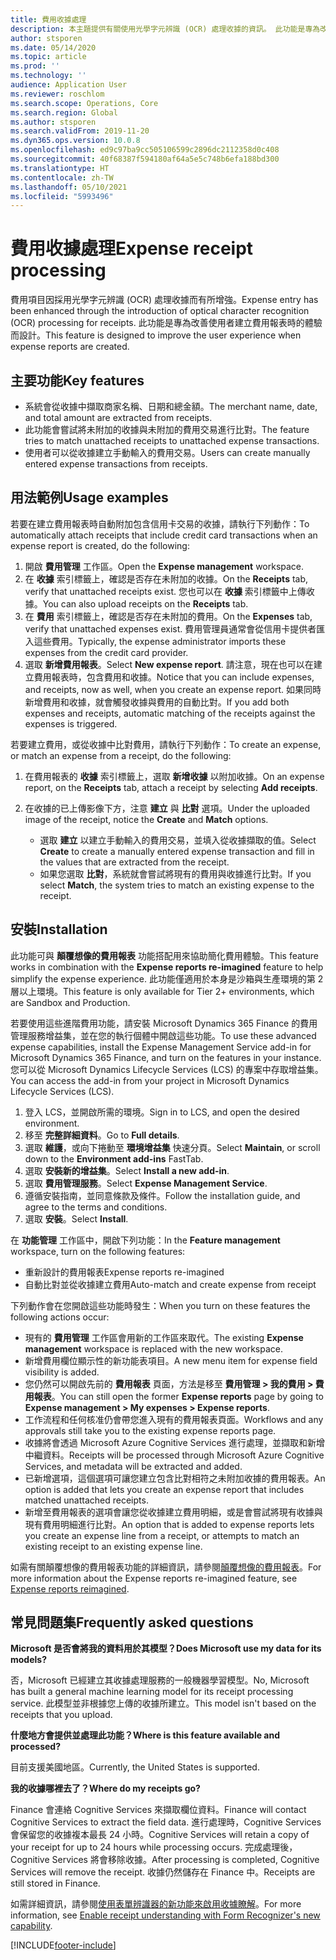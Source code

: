 ```yaml
---
title: 費用收據處理
description: 本主題提供有關使用光學字元辨識 (OCR) 處理收據的資訊。 此功能是專為改善使用者在 Microsoft Dynamics 365 Finance 中建立費用報表時的體驗而設計。
author: stsporen
ms.date: 05/14/2020
ms.topic: article
ms.prod: ''
ms.technology: ''
audience: Application User
ms.reviewer: roschlom
ms.search.scope: Operations, Core
ms.search.region: Global
ms.author: stsporen
ms.search.validFrom: 2019-11-20
ms.dyn365.ops.version: 10.0.8
ms.openlocfilehash: ed9c97ba9cc505106599c2896dc2112358d0c408
ms.sourcegitcommit: 40f68387f594180af64a5e5c748b6efa188bd300
ms.translationtype: HT
ms.contentlocale: zh-TW
ms.lasthandoff: 05/10/2021
ms.locfileid: "5993496"
---
```

# <a name="expense-receipt-processing"></a><span data-ttu-id="99fc7-104">費用收據處理</span><span class="sxs-lookup"><span data-stu-id="99fc7-104">Expense receipt processing</span></span>

<span data-ttu-id="99fc7-105">費用項目因採用光學字元辨識 (OCR) 處理收據而有所增強。</span><span class="sxs-lookup"><span data-stu-id="99fc7-105">Expense entry has been enhanced through the introduction of optical character recognition (OCR) processing for receipts.</span></span> <span data-ttu-id="99fc7-106">此功能是專為改善使用者建立費用報表時的體驗而設計。</span><span class="sxs-lookup"><span data-stu-id="99fc7-106">This feature is designed to improve the user experience when expense reports are created.</span></span>

## <a name="key-features"></a><span data-ttu-id="99fc7-107">主要功能</span><span class="sxs-lookup"><span data-stu-id="99fc7-107">Key features</span></span>

- <span data-ttu-id="99fc7-108">系統會從收據中擷取商家名稱、日期和總金額。</span><span class="sxs-lookup"><span data-stu-id="99fc7-108">The merchant name, date, and total amount are extracted from receipts.</span></span>
- <span data-ttu-id="99fc7-109">此功能會嘗試將未附加的收據與未附加的費用交易進行比對。</span><span class="sxs-lookup"><span data-stu-id="99fc7-109">The feature tries to match unattached receipts to unattached expense transactions.</span></span>
- <span data-ttu-id="99fc7-110">使用者可以從收據建立手動輸入的費用交易。</span><span class="sxs-lookup"><span data-stu-id="99fc7-110">Users can create manually entered expense transactions from receipts.</span></span>

## <a name="usage-examples"></a><span data-ttu-id="99fc7-111">用法範例</span><span class="sxs-lookup"><span data-stu-id="99fc7-111">Usage examples</span></span>

<span data-ttu-id="99fc7-112">若要在建立費用報表時自動附加包含信用卡交易的收據，請執行下列動作：</span><span class="sxs-lookup"><span data-stu-id="99fc7-112">To automatically attach receipts that include credit card transactions when an expense report is created, do the following:</span></span>

  1. <span data-ttu-id="99fc7-113">開啟 **費用管理** 工作區。</span><span class="sxs-lookup"><span data-stu-id="99fc7-113">Open the **Expense management** workspace.</span></span>
  2. <span data-ttu-id="99fc7-114">在 **收據** 索引標籤上，確認是否存在未附加的收據。</span><span class="sxs-lookup"><span data-stu-id="99fc7-114">On the **Receipts** tab, verify that unattached receipts exist.</span></span> <span data-ttu-id="99fc7-115">您也可以在 **收據** 索引標籤中上傳收據。</span><span class="sxs-lookup"><span data-stu-id="99fc7-115">You can also upload receipts on the **Receipts** tab.</span></span>
  3. <span data-ttu-id="99fc7-116">在 **費用** 索引標籤上，確認是否存在未附加的費用。</span><span class="sxs-lookup"><span data-stu-id="99fc7-116">On the **Expenses** tab, verify that unattached expenses exist.</span></span> <span data-ttu-id="99fc7-117">費用管理員通常會從信用卡提供者匯入這些費用。</span><span class="sxs-lookup"><span data-stu-id="99fc7-117">Typically, the expense administrator imports these expenses from the credit card provider.</span></span>
  4. <span data-ttu-id="99fc7-118">選取 **新增費用報表**。</span><span class="sxs-lookup"><span data-stu-id="99fc7-118">Select **New expense report**.</span></span> <span data-ttu-id="99fc7-119">請注意，現在也可以在建立費用報表時，包含費用和收據。</span><span class="sxs-lookup"><span data-stu-id="99fc7-119">Notice that you can include expenses, and receipts, now as well, when you create an expense report.</span></span> <span data-ttu-id="99fc7-120">如果同時新增費用和收據，就會觸發收據與費用的自動比對。</span><span class="sxs-lookup"><span data-stu-id="99fc7-120">If you add both expenses and receipts, automatic matching of the receipts against the expenses is triggered.</span></span>

<span data-ttu-id="99fc7-121">若要建立費用，或從收據中比對費用，請執行下列動作：</span><span class="sxs-lookup"><span data-stu-id="99fc7-121">To create an expense, or match an expense from a receipt, do the following:</span></span>

  1. <span data-ttu-id="99fc7-122">在費用報表的 **收據** 索引標籤上，選取 **新增收據** 以附加收據。</span><span class="sxs-lookup"><span data-stu-id="99fc7-122">On an expense report, on the **Receipts** tab, attach a receipt by selecting **Add receipts**.</span></span>
  2. <span data-ttu-id="99fc7-123">在收據的已上傳影像下方，注意 **建立** 與 **比對** 選項。</span><span class="sxs-lookup"><span data-stu-id="99fc7-123">Under the uploaded image of the receipt, notice the **Create** and **Match** options.</span></span>

      - <span data-ttu-id="99fc7-124">選取 **建立** 以建立手動輸入的費用交易，並填入從收據擷取的值。</span><span class="sxs-lookup"><span data-stu-id="99fc7-124">Select **Create** to create a manually entered expense transaction and fill in the values that are extracted from the receipt.</span></span>
      - <span data-ttu-id="99fc7-125">如果您選取 **比對**，系統就會嘗試將現有的費用與收據進行比對。</span><span class="sxs-lookup"><span data-stu-id="99fc7-125">If you select **Match**, the system tries to match an existing expense to the receipt.</span></span>

## <a name="installation"></a><span data-ttu-id="99fc7-126">安裝</span><span class="sxs-lookup"><span data-stu-id="99fc7-126">Installation</span></span>

<span data-ttu-id="99fc7-127">此功能可與 **顛覆想像的費用報表** 功能搭配用來協助簡化費用體驗。</span><span class="sxs-lookup"><span data-stu-id="99fc7-127">This feature works in combination with the **Expense reports re-imagined** feature to help simplify the expense experience.</span></span> <span data-ttu-id="99fc7-128">此功能僅適用於本身是沙箱與生產環境的第 2 層以上環境。</span><span class="sxs-lookup"><span data-stu-id="99fc7-128">This feature is only available for Tier 2+ environments, which are Sandbox and Production.</span></span>

<span data-ttu-id="99fc7-129">若要使用這些進階費用功能，請安裝 Microsoft Dynamics 365 Finance 的費用管理服務增益集，並在您的執行個體中開啟這些功能。</span><span class="sxs-lookup"><span data-stu-id="99fc7-129">To use these advanced expense capabilities, install the Expense Management Service add-in for Microsoft Dynamics 365 Finance, and turn on the features in your instance.</span></span> <span data-ttu-id="99fc7-130">您可以從 Microsoft Dynamics Lifecycle Services (LCS) 的專案中存取增益集。</span><span class="sxs-lookup"><span data-stu-id="99fc7-130">You can access the add-in from your project in Microsoft Dynamics Lifecycle Services (LCS).</span></span>

1. <span data-ttu-id="99fc7-131">登入 LCS，並開啟所需的環境。</span><span class="sxs-lookup"><span data-stu-id="99fc7-131">Sign in to LCS, and open the desired environment.</span></span>
2. <span data-ttu-id="99fc7-132">移至 **完整詳細資料**。</span><span class="sxs-lookup"><span data-stu-id="99fc7-132">Go to **Full details**.</span></span>
3. <span data-ttu-id="99fc7-133">選取 **維護**，或向下捲動至 **環境增益集** 快速分頁。</span><span class="sxs-lookup"><span data-stu-id="99fc7-133">Select **Maintain**, or scroll down to the **Environment add-ins** FastTab.</span></span>
4. <span data-ttu-id="99fc7-134">選取 **安裝新的增益集**。</span><span class="sxs-lookup"><span data-stu-id="99fc7-134">Select **Install a new add-in**.</span></span>
5. <span data-ttu-id="99fc7-135">選取 **費用管理服務**。</span><span class="sxs-lookup"><span data-stu-id="99fc7-135">Select **Expense Management Service**.</span></span>
6. <span data-ttu-id="99fc7-136">遵循安裝指南，並同意條款及條件。</span><span class="sxs-lookup"><span data-stu-id="99fc7-136">Follow the installation guide, and agree to the terms and conditions.</span></span>
7. <span data-ttu-id="99fc7-137">選取 **安裝**。</span><span class="sxs-lookup"><span data-stu-id="99fc7-137">Select **Install**.</span></span>

<span data-ttu-id="99fc7-138">在 **功能管理** 工作區中，開啟下列功能：</span><span class="sxs-lookup"><span data-stu-id="99fc7-138">In the **Feature management** workspace, turn on the following features:</span></span>

- <span data-ttu-id="99fc7-139">重新設計的費用報表</span><span class="sxs-lookup"><span data-stu-id="99fc7-139">Expense reports re-imagined</span></span>
- <span data-ttu-id="99fc7-140">自動比對並從收據建立費用</span><span class="sxs-lookup"><span data-stu-id="99fc7-140">Auto-match and create expense from receipt</span></span>

<span data-ttu-id="99fc7-141">下列動作會在您開啟這些功能時發生：</span><span class="sxs-lookup"><span data-stu-id="99fc7-141">When you turn on these features the following actions occur:</span></span>

- <span data-ttu-id="99fc7-142">現有的 **費用管理** 工作區會用新的工作區來取代。</span><span class="sxs-lookup"><span data-stu-id="99fc7-142">The existing **Expense management** workspace is replaced with the new workspace.</span></span>
- <span data-ttu-id="99fc7-143">新增費用欄位顯示性的新功能表項目。</span><span class="sxs-lookup"><span data-stu-id="99fc7-143">A new menu item for expense field visibility is added.</span></span>
- <span data-ttu-id="99fc7-144">您仍然可以開啟先前的 **費用報表** 頁面，方法是移至 **費用管理 > 我的費用 > 費用報表**。</span><span class="sxs-lookup"><span data-stu-id="99fc7-144">You can still open the former **Expense reports** page by going to **Expense management > My expenses > Expense reports**.</span></span>
- <span data-ttu-id="99fc7-145">工作流程和任何核准仍會帶您進入現有的費用報表頁面。</span><span class="sxs-lookup"><span data-stu-id="99fc7-145">Workflows and any approvals still take you to the existing expense reports page.</span></span>
- <span data-ttu-id="99fc7-146">收據將會透過 Microsoft Azure Cognitive Services 進行處理，並擷取和新增中繼資料。</span><span class="sxs-lookup"><span data-stu-id="99fc7-146">Receipts will be processed through Microsoft Azure Cognitive Services, and metadata will be extracted and added.</span></span>
- <span data-ttu-id="99fc7-147">已新增選項，這個選項可讓您建立包含比對相符之未附加收據的費用報表。</span><span class="sxs-lookup"><span data-stu-id="99fc7-147">An option is added that lets you create an expense report that includes matched unattached receipts.</span></span>
- <span data-ttu-id="99fc7-148">新增至費用報表的選項會讓您從收據建立費用明細，或是會嘗試將現有收據與現有費用明細進行比對。</span><span class="sxs-lookup"><span data-stu-id="99fc7-148">An option that is added to expense reports lets you create an expense line from a receipt, or attempts to match an existing receipt to an existing expense line.</span></span>

<span data-ttu-id="99fc7-149">如需有關顛覆想像的費用報表功能的詳細資訊，請參閱[顛覆想像的費用報表](ExpenseWorkspaceNew.md)。</span><span class="sxs-lookup"><span data-stu-id="99fc7-149">For more information about the Expense reports re-imagined feature, see [Expense reports reimagined](ExpenseWorkspaceNew.md).</span></span>

## <a name="frequently-asked-questions"></a><span data-ttu-id="99fc7-150">常見問題集</span><span class="sxs-lookup"><span data-stu-id="99fc7-150">Frequently asked questions</span></span>

<span data-ttu-id="99fc7-151">**Microsoft 是否會將我的資料用於其模型？**</span><span class="sxs-lookup"><span data-stu-id="99fc7-151">**Does Microsoft use my data for its models?**</span></span>

<span data-ttu-id="99fc7-152">否，Microsoft 已經建立其收據處理服務的一般機器學習模型。</span><span class="sxs-lookup"><span data-stu-id="99fc7-152">No, Microsoft has built a general machine learning model for its receipt processing service.</span></span> <span data-ttu-id="99fc7-153">此模型並非根據您上傳的收據所建立。</span><span class="sxs-lookup"><span data-stu-id="99fc7-153">This model isn't based on the receipts that you upload.</span></span>

<span data-ttu-id="99fc7-154">**什麼地方會提供並處理此功能？**</span><span class="sxs-lookup"><span data-stu-id="99fc7-154">**Where is this feature available and processed?**</span></span>

<span data-ttu-id="99fc7-155">目前支援美國地區。</span><span class="sxs-lookup"><span data-stu-id="99fc7-155">Currently, the United States is supported.</span></span>

<span data-ttu-id="99fc7-156">**我的收據哪裡去了？**</span><span class="sxs-lookup"><span data-stu-id="99fc7-156">**Where do my receipts go?**</span></span>

<span data-ttu-id="99fc7-157">Finance 會連絡 Cognitive Services 來擷取欄位資料。</span><span class="sxs-lookup"><span data-stu-id="99fc7-157">Finance will contact Cognitive Services to extract the field data.</span></span> <span data-ttu-id="99fc7-158">進行處理時，Cognitive Services 會保留您的收據複本最長 24 小時。</span><span class="sxs-lookup"><span data-stu-id="99fc7-158">Cognitive Services will retain a copy of your receipt for up to 24 hours while processing occurs.</span></span> <span data-ttu-id="99fc7-159">完成處理後，Cognitive Services 將會移除收據。</span><span class="sxs-lookup"><span data-stu-id="99fc7-159">After processing is completed, Cognitive Services will remove the receipt.</span></span> <span data-ttu-id="99fc7-160">收據仍然儲存在 Finance 中。</span><span class="sxs-lookup"><span data-stu-id="99fc7-160">Receipts are still stored in Finance.</span></span>

<span data-ttu-id="99fc7-161">如需詳細資訊，請參閱[使用表單辨識器的新功能來啟用收據瞭解](https://azure.microsoft.com/blog/enable-receipt-understanding-with-form-recognizer-s-new-capability/)。</span><span class="sxs-lookup"><span data-stu-id="99fc7-161">For more information, see [Enable receipt understanding with Form Recognizer's new capability](https://azure.microsoft.com/blog/enable-receipt-understanding-with-form-recognizer-s-new-capability/).</span></span>


[!INCLUDE[footer-include](../includes/footer-banner.md)]